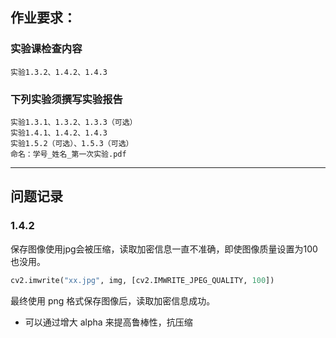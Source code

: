 ## 作业要求：

### 实验课检查内容
    实验1.3.2、1.4.2、1.4.3

### 下列实验须撰写实验报告
    实验1.3.1、1.3.2、1.3.3（可选）
    实验1.4.1、1.4.2、1.4.3
    实验1.5.2（可选）、1.5.3（可选）
    命名：学号_姓名_第一次实验.pdf

---
## 问题记录

### 1.4.2
保存图像使用jpg会被压缩，读取加密信息一直不准确，即使图像质量设置为100也没用。

```python
cv2.imwrite("xx.jpg", img, [cv2.IMWRITE_JPEG_QUALITY, 100])
```

最终使用 png 格式保存图像后，读取加密信息成功。
- 可以通过增大 alpha 来提高鲁棒性，抗压缩
